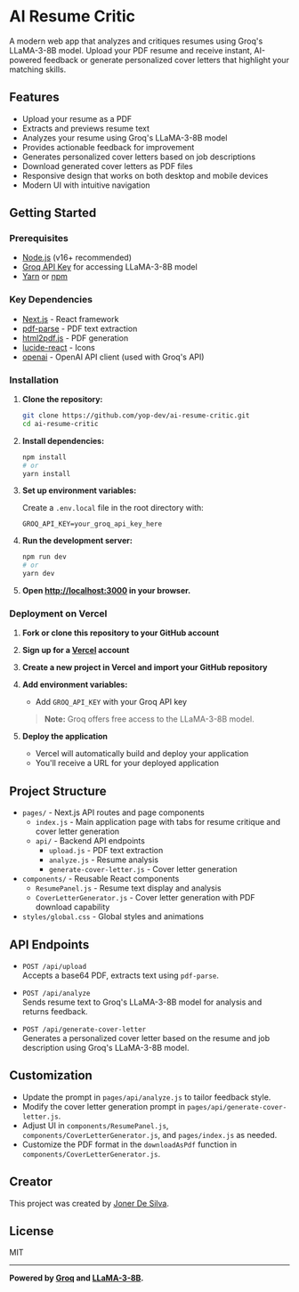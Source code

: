 # AI Resume Critic

A modern web app that analyzes and critiques resumes using Groq's LLaMA-3-8B model. Upload your PDF resume and receive instant, AI-powered feedback or generate personalized cover letters that highlight your matching skills.

## Features

- Upload your resume as a PDF
- Extracts and previews resume text
- Analyzes your resume using Groq's LLaMA-3-8B model
- Provides actionable feedback for improvement
- Generates personalized cover letters based on job descriptions
- Download generated cover letters as PDF files
- Responsive design that works on both desktop and mobile devices
- Modern UI with intuitive navigation

## Getting Started

### Prerequisites

- [Node.js](https://nodejs.org/) (v16+ recommended)
- [Groq API Key](https://console.groq.com/keys) for accessing LLaMA-3-8B model
- [Yarn](https://yarnpkg.com/) or [npm](https://www.npmjs.com/)

### Key Dependencies

- [Next.js](https://nextjs.org/) - React framework
- [pdf-parse](https://www.npmjs.com/package/pdf-parse) - PDF text extraction
- [html2pdf.js](https://www.npmjs.com/package/html2pdf.js) - PDF generation
- [lucide-react](https://lucide.dev/) - Icons
- [openai](https://www.npmjs.com/package/openai) - OpenAI API client (used with Groq's API)

### Installation

1. **Clone the repository:**

   ```sh
   git clone https://github.com/yop-dev/ai-resume-critic.git
   cd ai-resume-critic
   ```

2. **Install dependencies:**

   ```sh
   npm install
   # or
   yarn install
   ```

3. **Set up environment variables:**

   Create a `.env.local` file in the root directory with:
   ```
   GROQ_API_KEY=your_groq_api_key_here
   ```

4. **Run the development server:**

   ```sh
   npm run dev
   # or
   yarn dev
   ```

5. **Open [http://localhost:3000](http://localhost:3000) in your browser.**

### Deployment on Vercel

1. **Fork or clone this repository to your GitHub account**

2. **Sign up for a [Vercel](https://vercel.com) account**

3. **Create a new project in Vercel and import your GitHub repository**

4. **Add environment variables:**
   - Add `GROQ_API_KEY` with your Groq API key
   
   > **Note:** Groq offers free access to the LLaMA-3-8B model.

5. **Deploy the application**
   - Vercel will automatically build and deploy your application
   - You'll receive a URL for your deployed application

## Project Structure

- `pages/` - Next.js API routes and page components
  - `index.js` - Main application page with tabs for resume critique and cover letter generation
  - `api/` - Backend API endpoints
    - `upload.js` - PDF text extraction
    - `analyze.js` - Resume analysis
    - `generate-cover-letter.js` - Cover letter generation
- `components/` - Reusable React components
  - `ResumePanel.js` - Resume text display and analysis
  - `CoverLetterGenerator.js` - Cover letter generation with PDF download capability
- `styles/global.css` - Global styles and animations

## API Endpoints

- `POST /api/upload`  
  Accepts a base64 PDF, extracts text using `pdf-parse`.

- `POST /api/analyze`  
  Sends resume text to Groq's LLaMA-3-8B model for analysis and returns feedback.

- `POST /api/generate-cover-letter`  
  Generates a personalized cover letter based on the resume and job description using Groq's LLaMA-3-8B model.

## Customization

- Update the prompt in `pages/api/analyze.js` to tailor feedback style.
- Modify the cover letter generation prompt in `pages/api/generate-cover-letter.js`.
- Adjust UI in `components/ResumePanel.js`, `components/CoverLetterGenerator.js`, and `pages/index.js` as needed.
- Customize the PDF format in the `downloadAsPdf` function in `components/CoverLetterGenerator.js`.

## Creator

This project was created by [Joner De Silva](https://www.linkedin.com/in/joner-de-silva-861575203/).

## License

MIT

---

**Powered by [Groq](https://groq.com/) and [LLaMA-3-8B](https://groq.com/models/llama3-8b-8192).**
